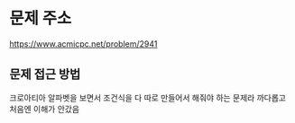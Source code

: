 # 문제 주소 
https://www.acmicpc.net/problem/2941

## 문제 접근 방법 
크로아티아 알파벳을 보면서 조건식을 다 따로 만들어서 해줘야 하는 문제라 까다롭고 처음엔 이해가 안갔음 